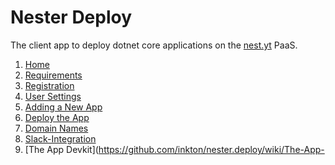 # Nester Deploy
The client app to deploy dotnet core applications on the [nest.yt](https://nest.yt) PaaS. 

1. [Home](https://github.com/inkton/nester.deploy/wiki/Home)
2. [Requirements](https://github.com/inkton/nester.deploy/wiki/Software-Requirements)
3. [Registration](https://github.com/inkton/nester.deploy/wiki/Registration)
4. [User Settings](https://github.com/inkton/nester.deploy/wiki/User-Settings)
5. [Adding a New App](https://github.com/inkton/nester.deploy/wiki/Adding-a-new-App)
6. [Deploy the App](https://github.com/inkton/nester.deploy/wiki/Deploy-the-App)
7. [Domain Names](https://github.com/inkton/nester.deploy/wiki/Domain-Names)
8. [Slack-Integration](https://github.com/inkton/nester.deploy/wiki/Slack-Integration)
9. [The App Devkit](https://github.com/inkton/nester.deploy/wiki/The-App-
